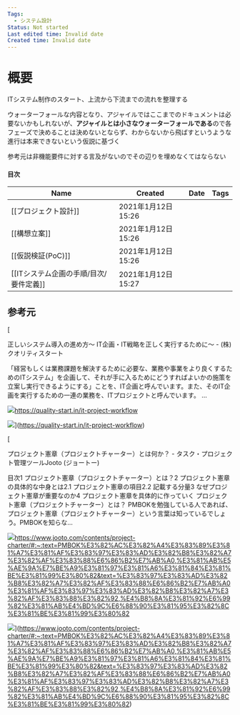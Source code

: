 ```yaml
---
Tags:
  - システム設計
Status: Not started
Last edited time: Invalid date
Created time: Invalid date
---
```

# 概要

ITシステム制作のスタート、上流から下流までの流れを整理する

ウォーターフォールな内容となり、アジャイルではここまでのドキュメントは必要ないかもしれないが、**アジャイルとは小さなウォーターフォールである**ので各フェーズで決めることは決めないとならず、わからないから飛ばすというような進行は本来できないという仮説に基づく

参考元は非機能要件に対する言及がないのでその辺りを埋めなくてはならない

  

#### 目次

|Name|Created|Date|Tags|
|---|---|---|---|
|[[プロジェクト設計]]|2021年1月12日 15:26|||
|[[構想立案]]|2021年1月12日 15:26|||
|[[仮説検証(PoC)]]|2021年1月12日 15:26|||
|[[ITシステム企画の手順/目次/要件定義]]|2021年1月12日 15:27|||

  
  

## 参考元

[

正しいシステム導入の進め方〜 IT企画・IT戦略を正しく実行するために〜 - (株) クオリティスタート

「経営もしくは業務課題を解決するために必要な、業務や事業をより良くするためのITシステム」を企画して、それが手に入るためにどうすればよいかの施策を立案し実行できるようにする」ことを、IT企画と呼んでいます。また、そのIT企画を実行するための一連の業務を、ITプロジェクトと呼んでいます。 ...

![](https://quality-start.in/wp-content/uploads/2020/05/cropped-site_logo-192x192.png)https://quality-start.in/it-project-workflow

![](https://quality-start.in/wp-content/uploads/2019/03/180f7c81f390ed5436611bf6b95e482c.png)](https://quality-start.in/it-project-workflow)

[

プロジェクト憲章（プロジェクトチャーター）とは何か？ - タスク・プロジェクト管理ツールJooto (ジョートー)

目次1 プロジェクト憲章（プロジェクトチャーター）とは？2 プロジェクト憲章の具体的な中身とは2.1 プロジェクト憲章の項目2.2 記載する分量3 なぜプロジェクト憲章が重要なのか4 プロジェクト憲章を具体的に作っていく プロジェクト憲章（プロジェクトチャーター）とは？ PMBOKを勉強している人であれば、プロジェクト憲章（プロジェクトチャーター）という言葉は知っているでしょう。PMBOKを知らな...

![](https://www.jooto.com/wp-content/uploads/2018/05/jootonewfavicon_retina.png)https://www.jooto.com/contents/project-charter/#:~:text=PMBOK%E3%82%AC%E3%82%A4%E3%83%89%E3%81%A7%E3%81%AF%E3%83%97%E3%83%AD%E3%82%B8%E3%82%A7%E3%82%AF%E3%83%88%E6%86%B2%E7%AB%A0,%E3%81%AB%E5%AE%9A%E7%BE%A9%E3%81%97%E3%81%A6%E3%81%84%E3%81%BE%E3%81%99%E3%80%82&text=%E3%83%97%E3%83%AD%E3%82%B8%E3%82%A7%E3%82%AF%E3%83%88%E6%86%B2%E7%AB%A0%E3%81%AF%E3%83%97%E3%83%AD%E3%82%B8%E3%82%A7%E3%82%AF%E3%83%88%E3%82%92,%E4%B8%8A%E3%81%92%E6%99%82%E3%81%AB%E4%BD%9C%E6%88%90%E3%81%95%E3%82%8C%E3%81%BE%E3%81%99%E3%80%82

![](https://www.jooto.com/wp-content/uploads/2019/09/cytonn-photography-GJao3ZTX9gU-unsplash.jpg)](https://www.jooto.com/contents/project-charter/#:~:text=PMBOK%E3%82%AC%E3%82%A4%E3%83%89%E3%81%A7%E3%81%AF%E3%83%97%E3%83%AD%E3%82%B8%E3%82%A7%E3%82%AF%E3%83%88%E6%86%B2%E7%AB%A0,%E3%81%AB%E5%AE%9A%E7%BE%A9%E3%81%97%E3%81%A6%E3%81%84%E3%81%BE%E3%81%99%E3%80%82&text=%E3%83%97%E3%83%AD%E3%82%B8%E3%82%A7%E3%82%AF%E3%83%88%E6%86%B2%E7%AB%A0%E3%81%AF%E3%83%97%E3%83%AD%E3%82%B8%E3%82%A7%E3%82%AF%E3%83%88%E3%82%92,%E4%B8%8A%E3%81%92%E6%99%82%E3%81%AB%E4%BD%9C%E6%88%90%E3%81%95%E3%82%8C%E3%81%BE%E3%81%99%E3%80%82)